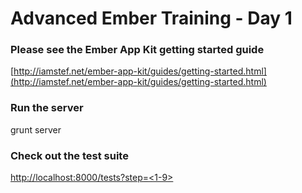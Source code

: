 # Advanced Ember Training - Day 1

### Please see the Ember App Kit getting started guide  
[http://iamstef.net/ember-app-kit/guides/getting-started.html](http://iamstef.net/ember-app-kit/guides/getting-started.html)

### Run the server
grunt server

### Check out the test suite
[http://localhost:8000/tests?step=<1-9>](http://localhost:8000/tests?step=1)
